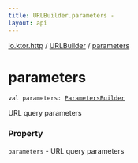 ```yaml
---
title: URLBuilder.parameters - 
layout: api
---
```


<div class='api-docs-breadcrumbs'><a href="../index.html">io.ktor.http</a> / <a href="index.html">URLBuilder</a> / <a href="./parameters.html">parameters</a></div>

# parameters

<div class="signature"><code><span class="keyword">val </span><span class="identifier">parameters</span><span class="symbol">: </span><a href="../-parameters-builder/index.html"><span class="identifier">ParametersBuilder</span></a></code></div>

URL query parameters

### Property

<code>parameters</code> - URL query parameters